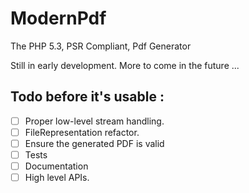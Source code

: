ModernPdf
=========

The PHP 5.3, PSR Compliant, Pdf Generator

Still in early development. More to come in the future ...

Todo before it's usable :
-------------------------

- [ ] Proper low-level stream handling.
- [ ] FileRepresentation refactor.
- [ ] Ensure the generated PDF is valid
- [ ] Tests
- [ ] Documentation
- [ ] High level APIs.

